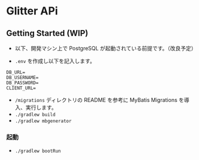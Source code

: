 # Glitter APi

## Getting Started (WIP)

- 以下、開発マシン上で PostgreSQL が起動されている前提です。（改良予定）

- `.env` を作成し以下を記入します。

```
DB_URL=
DB_USERNAME=
DB_PASSWORD=
CLIENT_URL=
```

- `/migrations` ディレクトリの README を参考に MyBatis Migrations を導入、実行します。
- `./gradlew build`
- `./gradlew mbgenerator`

### 起動

- `./gradlew bootRun`
